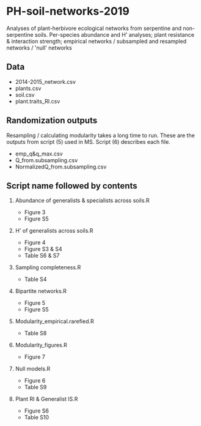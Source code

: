 # PH-soil-networks-2019
Analyses of plant-herbivore ecological networks from serpentine and non-serpentine soils. Per-species abundance and H' analyses; plant resistance & interaction strength; empirical networks / subsampled and resampled networks / 'null' networks

## Data
- 2014-2015_network.csv
- plants.csv
- soil.csv
- plant.traits_RI.csv

## Randomization outputs
Resampling / calculating modularity takes a long time to run. These are the outputs from script (5) used in MS. Script (6) describes each file.

- emp_q&q_max.csv
- Q_from.subsampling.csv
- NormalizedQ_from.subsampling.csv

## Script name followed by contents

1. Abundance of generalists & specialists across soils.R
      - Figure 3
      - Figure S5

2. H' of generalists across soils.R
      - Figure 4
      - Figure S3 & S4
      - Table S6 & S7
      
3. Sampling completeness.R
      - Table S4
      
4. Bipartite networks.R
      - Figure 5
      - Figure S5
      
5. Modularity_empirical.rarefied.R
      - Table S8
      
6. Modularity_figures.R
      - Figure 7
      
7. Null models.R
      - Figure 6
      - Table S9

8. Plant RI & Generalist IS.R
      - Figure S6
      - Table S10
